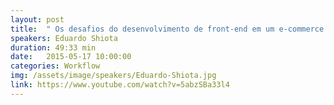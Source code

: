 ```yaml
---
layout: post
title:  " Os desafios do desenvolvimento de front-end em um e-commerce - Eduardo Shiota Yasuda"
speakers: Eduardo Shiota
duration: 49:33 min
date:   2015-05-17 10:00:00
categories: Workflow
img: /assets/image/speakers/Eduardo-Shiota.jpg
link: https://www.youtube.com/watch?v=5abzSBa33l4
---
```

